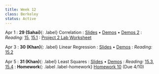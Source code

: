 ```yaml
---
title: Week 12
class: Berkeley
status: Active
---
```


Apr 1
: **29 (Sahai)**{: .label} Correlation
   : [Slides](https://docs.google.com/presentation/d/1Ni7mT1pkS2CC8KP8ymoqE65yrY0rk_NYIGcH6d5AuIM/edit?usp=sharing) &#8226; [Demos](https://data8.datahub.berkeley.edu/hub/user-redirect/git-pull?repo=https%3A%2F%2Fgithub.com%2Fdata-8%2Fmaterials-sp24&urlpath=tree%2Fmaterials-sp24%2Flec%2Flec29%2Flec29.ipynb) &#8226; [Demos 2](https://youtu.be/dQw4w9WgXcQ?si=sOmZ5uyVj4uktit7)
: *Reading:* [15](https://inferentialthinking.com/chapters/15/Prediction.html), [15.1](https://inferentialthinking.com/chapters/15/1/Correlation.html)
   : [Project 2 Lab Worksheet](https://drive.google.com/file/d/1baKw6KknfFI7Ung7gvxAkzuNIpKv9Jmc/view?usp=sharing)

Apr 3
: **30 (Khan)**{: .label} Linear Regression
   : [Slides](https://docs.google.com/presentation/d/1XhHSlppiKSAN84ZFMuv4_-WM9EHzLED-F1xGXG2UqUk/edit?usp=sharing) &#8226; [Demos](https://data8.datahub.berkeley.edu/hub/user-redirect/git-pull?repo=https%3A%2F%2Fgithub.com%2Fdata-8%2Fmaterials-sp24&urlpath=tree%2Fmaterials-sp24%2Flec%2Flec30%2Flec30.ipynb)
: *Reading:* [15.2](https://inferentialthinking.com/chapters/15/2/Regression_Line.html)

Apr 5
: **31 (Khan)**{: .label} Least Squares
   : [Slides](https://docs.google.com/presentation/d/1WkMGSVGZzMDtGU66kIHaYSuCWBa996UO3Xf6bE2775g/edit?usp=sharing) &#8226; [Demos](https://data8.datahub.berkeley.edu/hub/user-redirect/git-pull?repo=https%3A%2F%2Fgithub.com%2Fdata-8%2Fmaterials-sp24&urlpath=tree%2Fmaterials-sp24%2Flec%2Flec31%2Flec31.ipynb)
: *Reading:* [15.3](https://inferentialthinking.com/chapters/15/3/Method_of_Least_Squares.html), [15.4](https://inferentialthinking.com/chapters/15/4/Least_Squares_Regression.html)
: **Homework**{: .label .label-homework} [Homework 10](https://data8.datahub.berkeley.edu/hub/user-redirect/git-pull?repo=https%3A%2F%2Fgithub.com%2Fdata-8%2Fmaterials-sp24&urlpath=tree%2Fmaterials-sp24%2Fhw%2Fhw10%2Fhw10.ipynb) (Due 4/10)